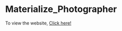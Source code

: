 # Materialize_Photographer
To view the website, <a href="https://pandykad.github.io/Materialize_Photographer/"> Click here!</a>
